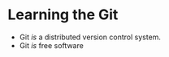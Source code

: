 Learning the Git
===============

* Git *is* a distributed version control system.
* Git *is* free software

